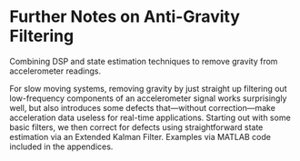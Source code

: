 # Further Notes on Anti-Gravity Filtering
Combining DSP and state estimation techniques to remove gravity from accelerometer readings.

For slow moving systems, removing gravity by just straight up filtering out low-frequency components of an accelerometer signal works surprisingly well, but also introduces some defects that—without correction—make acceleration data useless for real-time applications.  Starting out with some basic filters, we then correct for defects using straightforward state estimation via an Extended Kalman Filter.  Examples via MATLAB code included in the appendices. 

